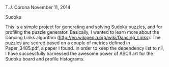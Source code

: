 T.J. Corona
November 11, 2014

Sudoku

This is a simple project for generating and solving Sudoku puzzles,
and for profiling the puzzle generator.  Basically, I wanted to learn
more about the Dancing Links algorithm
(http://en.wikipedia.org/wiki/Dancing_Links).  The puzzles are scored
based on a couple of metrics defined in Paper_3485.pdf, a paper I
found.  In order to keep the dependency list to nil, I have
successfully harnessed the awesome power of ASCII art for the Sudoku
board and profile histograms.  
